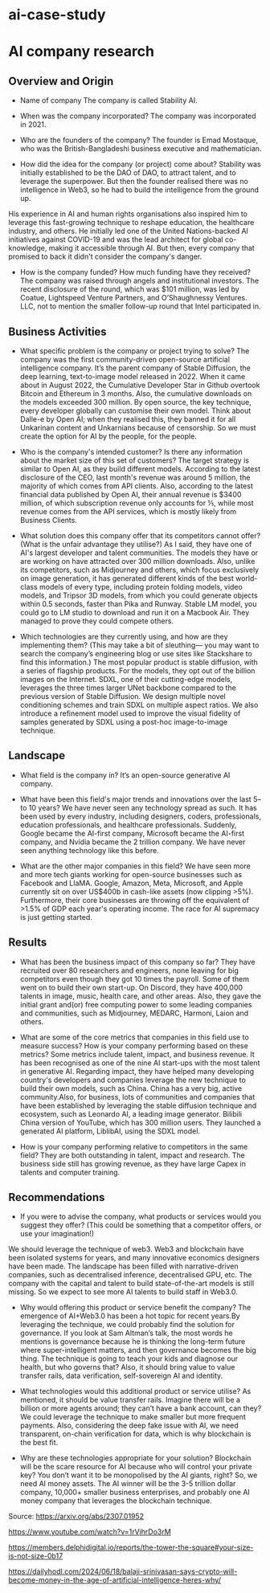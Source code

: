 # ai-case-study

# AI company research

## Overview and Origin

* Name of company
The company is called Stability AI.

* When was the company incorporated?
The company was incorporated in 2021.

* Who are the founders of the company?
The founder is Emad Mostaque, who was the British-Bangladeshi business 
executive and mathematician. 

* How did the idea for the company (or project) come about?
Stability was initially established to be the DAO of DAO, to attract talent, and to leverage the superpower. But then the founder realised there was no intelligence in Web3, so he had to build the intelligence from the ground up.

His experience in AI and human rights organisations also inspired him to leverage this fast-growing technique to reshape education, the healthcare industry, and others. He initially led one of the United Nations-backed AI initiatives against COVID-19 and was the lead architect for global co-knowledge, making it accessible through AI. But then, every company that promised to back it didn't consider the company's danger. 

* How is the company funded? How much funding have they received?
The company was raised through angels and institutional investors. The recent disclosure of the round, which was $101 million, was led by Coatue, Lightspeed Venture Partners, and O’Shaughnessy Ventures. LLC, not to mention the smaller follow-up round that Intel participated in.

## Business Activities

* What specific problem is the company or project trying to solve?
The company was the first community-driven open-source artificial intelligence company. It’s the parent company of Stable Diffusion, the deep learning, text-to-image model released in 2022. When it came about in August 2022, the Cumulative Developer Star in Github overtook Bitcoin and Ethereum in 3 months. Also, the cumulative downloads on the models exceeded 300 million. By open source, the key technique, every developer globally can customise their own model. Think about Dalle-e by Open AI; when they realised this, they banned it for all Unkarinan content and Unkarnians because of censorship. So we must create the option for AI by the people, for the people.

* Who is the company's intended customer? Is there any information about the market size of this set of customers?
The target strategy is similar to Open AI, as they build different models. According to the latest disclosure of the CEO, last month's revenue was around 5 million, the majority of which comes from API clients. Also, according to the latest financial data published by Open AI, their annual revenue is $3400 million, of which subscription revenue only accounts for ⅕, while most revenue comes from the API services, which is mostly likely from Business Clients.

* What solution does this company offer that its competitors cannot offer? (What is the unfair advantage they utilise?)
As I said, they have one of AI's largest developer and talent communities. The models they have or are working on have attracted over 300 million downloads. Also, unlike its competitors, such as Midjourney and others, which focus exclusively on image generation, it has generated different kinds of the best world-class models of every type, including protein folding models, video models, and Tripsor 3D models, from which you could generate objects within 0.5 seconds, faster than Pika and Runway. Stable LM model, you could go to LM studio to download and run it on a Macbook Air. They managed to prove they could compete others.

* Which technologies are they currently using, and how are they implementing them? (This may take a bit of sleuthing&mdash; you may want to search the company’s engineering blog or use sites like Stackshare to find this information.)
The most popular product is stable diffusion, with a series of flagship products. For the models, they opt out of the billion images on the Internet. SDXL, one of their cutting-edge models, leverages the three times larger UNet backbone compared to the previous version of Stable Diffusion. We design multiple novel conditioning schemes and train SDXL on multiple aspect ratios. We also introduce a refinement model used to improve the visual fidelity of samples generated by SDXL using a post-hoc image-to-image technique. 

## Landscape

* What field is the company in?
It’s an open-source generative AI company.

* What have been this field's major trends and innovations over the last 5&ndash; to 10 years?
We have never seen any technology spread as such. It has been used by every industry, including designers, coders, professionals, education professionals, and healthcare professionals. Suddenly, Google became the AI-first company, Microsoft became the AI-first company, and Nvidia became the 2 trillion company. We have never seen anything technology like this before.

* What are the other major companies in this field?
We have seen more and more tech giants working for open-source businesses such as Facebook and LlaMA. Google, Amazon, Meta, Microsoft, and Apple currently sit on over US$400b in cash-like assets (now clipping >5%). Furthermore, their core businesses are throwing off the equivalent of >1.5% of GDP each year's operating income. The race for AI supremacy is just getting started.

## Results

* What has been the business impact of this company so far?
They have recruited over 80 researchers and engineers, none leaving for big competitors even though they got 10 times the payroll. Some of them went on to build their own start-up. On Discord, they have 400,000 talents in image, music, health care, and other areas. Also, they gave the initial grant and(or) free computing power to some leading companies and communities, such as Midjourney, MEDARC, Harmoni, Laion and others. 


* What are some of the core metrics that companies in this field use to measure success? How is your company performing based on these metrics?
Some metrics include talent, impact, and business revenue. It has been recognised as one of the nine AI start-ups with the most talent in generative AI. Regarding impact, they have helped many developing country's developers and companies leverage the new technique to build their own models, such as China. China has a very big, active community.Also, for business, lots of communities and companies that have been established by leveraging the stable diffusion technique and ecosystem, such as Leonardo AI, a leading image generator. Bilibili China version of YouTube, which has 300 million users. They launched a generated AI platform, LiblibAI, using the SDXL model.

* How is your company performing relative to competitors in the same field?
They are both outstanding in talent, impact and research. The business side still has growing revenue, as they have large Capex in talents and computer training.

## Recommendations

* If you were to advise the company, what products or services would you suggest they offer? (This could be something that a competitor offers, or use your imagination!)

We should leverage the technique of web3. Web3 and blockchain have been isolated systems for years, and many innovative economics designers have been made. The landscape has been filled with narrative-driven companies, such as decentralised inference, decentralised GPU, etc. The company with the capital and talent to build state-of-the-art models is still missing. So we expect to see more AI talents to build staff in Web3.0.

* Why would offering this product or service benefit the company?
The emergence of AI+Web3.0 has been a hot topic for recent years.By leveraging the technique, we could probably find the solution for governance. If you look at Sam Altman’s talk, the most words he mentions is governance because he is thinking the long-term future where super-intelligent matters, and then governance becomes the big thing. The technique is going to teach your kids and diagnose our health, but who governs that? Also, it should bring value to value transfer rails, data verification, self-sovereign AI and identity.

* What technologies would this additional product or service utilise?
As mentioned, it should be value transfer rails. Imagine there will be a billion or more agents around; they can’t have a bank account, can they? We could leverage the technique to make smaller but more frequent payments. Also, considering the deep fake issue with AI, we need transparent, on-chain verification for data, which is why blockchain is the best fit.

* Why are these technologies appropriate for your solution?
Blockchain will be the scare resource for AI because who will control your private key?  You don’t want it to be monopolised by the AI giants, right? So, we need AI money assets. The AI winner will be the 3-5 trillion dollar company, 10,000+ smaller business enterprises, and probably one AI money company that leverages the blockchain technique.

Source:
https://arxiv.org/abs/2307.01952

https://www.youtube.com/watch?v=1rVihrDo3rM

https://members.delphidigital.io/reports/the-tower-the-square#your-size-is-not-size-0b17

https://dailyhodl.com/2024/06/18/balaji-srinivasan-says-crypto-will-become-money-in-the-age-of-artificial-intelligence-heres-why/


